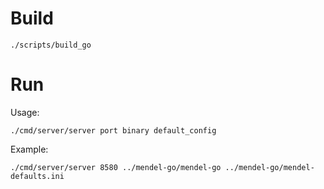 # Build

```
./scripts/build_go
```

# Run

Usage:

```
./cmd/server/server port binary default_config
```

Example:

```
./cmd/server/server 8580 ../mendel-go/mendel-go ../mendel-go/mendel-defaults.ini
```
